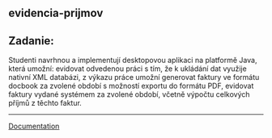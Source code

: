 ## evidencia-prijmov

## Zadanie: 

Studenti navrhnou a implementují desktopovou aplikaci na platformě Java, která umožní:
evidovat odvedenou práci s tím, že k ukládání dat využije nativní XML databázi, z výkazu práce umožní generovat faktury ve formátu docbook za zvolené období s možností exportu do formátu PDF,
evidovat faktury vydané systémem za zvolené období, včetně výpočtu celkových příjmů z těchto faktur.
***

[Documentation](https://github.com/tomasgordian/evidencia-prijmov/wiki)
